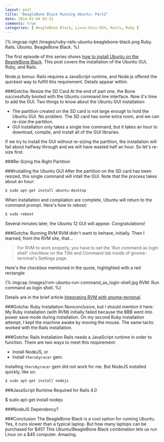 ```yaml
---
layout: post
title: "BeagleBone Black Running Ubuntu: Part2"
date: 2014-01-04 02:31
comments: true
categories: [ BeagleBone Black, Linux-Unix-OSX, Rails, Ruby ]
---
```

{% imgcap right /images/ruby-rails-ubuntu-beaglebone-black.png Ruby. Rails. Ubuntu. BeagleBone Black. %}

The first episode of this series shows [how to install Ubuntu on the BeagleBone Black](/blog/2014/01/02/beaglebone-black-ubuntu-part-1/). This post covers the installation of the Ubuntu GUI, Ruby, and Rails.

Node.js bonus: Rails requires a JavaScript runtime, and Node.js offered the quickest way to fulfill this requirement. Details appear within.

###Gotcha: Resize the SD Card
At the end of part one, the Bone successfully booted with the Ubuntu command line interface. Now it's time to add the GUI. Two things to know about the Ubuntu GUI installation:

* The partition created on the SD card is not large enough to hold the Ubuntu GUI. No problem. The SD card has some extra room, and we can re-size the partition. 
* GUI installation only takes a single line command, but it takes an hour to download, compile, and install all of the GUI libraries.

If we try to install the GUI without re-sizing the partition, the
installation will fail about halfway through and we will have wasted
half an hour. So let's re-size first. 
<!--more-->
###Re-Sizing the Right Partition

###Installing the Ubuntu GUI
After the partition on the SD card has been resized, this single command will intall the GUI. Note that the process takes about an hour:

```bash
$ sudo apt-get install ubuntu-desktop
```
When installation and compilation are complete, Ubuntu will return to the command prompt. Here's how to reboot:

```bash
$ sudo reboot
```

Several minutes later, the Ubuntu 12 GUI will appear. Congratulations!


###Gotcha: Running RVM
RVM didn't want to behave, initially. Then I learned, from the RVM site, that…
> For RVM to work properly, you have to set the 'Run command as login shell' checkbox on the Title and Command tab inside of gnome-terminal's Settings page.

Here's the checkbox mentioned in the quote, highlighted with a red rectangle:

{% imgcap /images/rvm-ubuntu-run-command_as_login-shell.jpg RVM: Run command as login shell. %}

Details are in the brief article [Integrating RVM with gnome-terminal](http://rvm.io/integration/gnome-terminal).

###Gotcha: Ruby Installation
Nonconclusive, but I should mention it here: My Ruby installation (with RVM) initially failed because the BBB went into power save mode during installation. On my second Ruby installation attempt, I kept the machine awake by moving the mouse. The same tactic worked with the Rails installation.

###Gotcha: Rails Installation
Rails needs a JavaScript runtime in order to function. There are two ways to meet this requirement: 

* Install NodeJS, or 
* Install `therubyracer` gem. 

Installing `therubyracer` gem did not work for me. But NodeJS installed quickly, like so:

```bash
$ sudo apt-get install nodejs
```


###JavaScript Runtime Required for Rails 4.0

$ sudo apt-get install nodejs





###NodeJS Dependency?


###Conclusion
The BeagleBone Black is a cool option for running Ubuntu. Yes, it runs slower than a typical laptop. But how many laptops can be purchased for $45? This Ubuntu/BeagleBone Black combination lets us run Linux on a $45 computer. Amazing.
